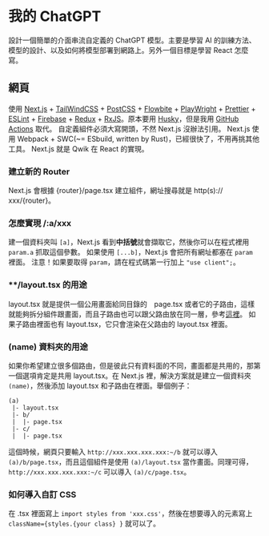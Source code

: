 # 我的 ChatGPT
設計一個簡單的介面串流自定義的 ChatGPT 模型。主要是學習 AI 的訓練方法、模型的設計、以及如何將模型部署到網路上。另外一個目標是學習 React 怎麼寫。

## 網頁
使用 [Next.js] + [TailWindCSS] + [PostCSS] + [Flowbite] + [PlayWright] + [Prettier] + [ESLint] + [Firebase] + [Redux] + [RxJS]。原本要用 [Husky]，但是我用 [GitHub Actions] 取代。
自定義組件必須大寫開頭，不然 Next.js 沒辦法引用。
Next.js 使用 Webpack + SWC(~= ESbuild, written by Rust)，已經很快了，不用再挑其他工具。
Next.js 就是 Qwik 在 React 的實現。

### 建立新的 Router
Next.js 會根據 {router}/page.tsx 建立組件，網址搜尋就是 http(s):// xxx/{router}。

### 怎麼實現 /:a/xxx
建一個資料夾叫 `[a]`，Next.js 看到**中括號**就會擷取它，然後你可以在程式裡用 `param.a` 抓取這個參數。
如果使用 `[...b]`，Next.js 會把所有網址都塞在 `param` 裡面。
注意！如果要取得 `param`，請在程式碼第一行加上 `"use client";`。

### **/layout.tsx 的用途
layout.tsx 就是提供一個公用畫面給同目錄的　page.tsx 或者它的子路由，這樣就能夠拆分組件跟畫面，而且子路由也可以跟父路由放在同一層，參考[這裡][Qwik Layout]。
如果子路由裡面也有 layout.tsx，它只會渲染在父路由的 layout.tsx 裡面。

### (name) 資料夾的用途
如果你希望建立很多個路由，但是彼此只有資料面的不同，畫面都是共用的，那第一個選項肯定是共用 layout.tsx。在 Next.js 裡，解決方案就是建立一個資料夾 `(name)`，然後添加 layout.tsx 和子路由在裡面。舉個例子：
```
(a)
 |- layout.tsx
 |- b/
 |  |- page.tsx
 |- c/
 |  |- page.tsx
```
這個時候，網頁只要輸入 `http://xxx.xxx.xxx.xxx:~/b` 就可以導入 `(a)/b/page.tsx`，而且這個組件是使用 `(a)/layout.tsx` 當作畫面。同理可得，`http://xxx.xxx.xxx.xxx:~/c` 可以導入 `(a)/c/page.tsx`。

### 如何導入自訂 CSS
在 .tsx 裡面寫上 `import styles from 'xxx.css'`，然後在想要導入的元素寫上 `className={styles.{your class} }` 就可以了。

[Next.js]: https://nextjs.org/docs/pages/api-reference/create-next-app
[TailWindCSS]: https://tailwindcss.com/docs/guides/nextjs
[PostCSS]: https://hackmd.io/@FortesHuang/S1I2iF7v5
[Flowbite]: https://flowbite.com/docs/getting-started/next-js/
[PlayWright]: https://playwright.dev/docs/intro
[Prettier]: https://github.com/tailwindlabs/prettier-plugin-tailwindcss
[ESLint]: https://blog.devgenius.io/eslint-prettier-typescript-and-react-in-2022-e5021ebca2b1
[Firebase]: https://medium.com/tomsnote/%E4%BD%BF%E7%94%A8firebase%E4%BD%9C%E7%82%BAreact%E7%9A%84%E8%B3%87%E6%96%99%E5%BA%AB-b61af2333526
[Husky]: https://jenniesh.github.io/dev/NPM/husky-lint-staged/
[GitHub Actions]: https://docs.github.com/zh/actions
[Redux]: https://redux.js.org/introduction/getting-started
[RxJS]: https://react-rxjs.org/docs/getting-started
[Qwik Layout]: https://qwik.tw/qwikcity/layout/overview/
[Next.js Tutor]: https://www.youtube.com/watch?v=GowPe3iiqTs